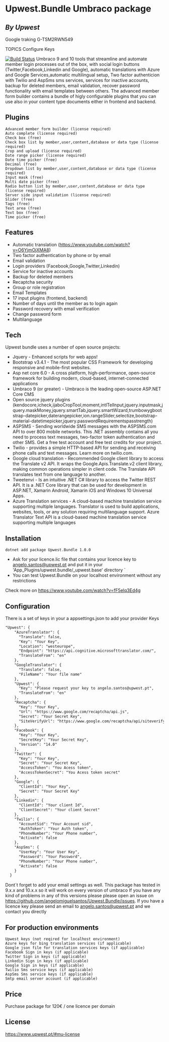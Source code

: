# Upwest.Bundle Umbraco package
## _By Upwest_

Google traking G-TSM2RWN549

TOPICS
Configure Keys




[![Build Status](https://upwest.pt/assets/images/uw_fundo_azul.png)](https://upwest.pt)
Umbraco 9 and 10  tools that streamline and automate member login processes out of the box, with social login buttons (Twitter,Facebook,Linkedin and Google), automatic translations with Azure and Google Services,automatic multilingual setup, Two factor authenticion with Twilio and AspSms sms services, services for inactive accounts, backup for deleted members, email validation, recover password functionality with email templates between others.
The advanced member form builder contains a bundle of higly configurable plugins that you can use also in your content type documents  either in frontend and backend.
## Plugins
    Advanced member form builder (license required)
    Auto complete (license required)
    Check box (free)
    Check box list by member,user,content,database or data type (license required)
    Crop and upload (license required)
    Date range picker (license required)
    Date time picker (free)
    Decimal (free)
    Dropdown list by member,user,content,database or data type (license required)
    Input mask (free)
    Multi date picker (free)
    Radio button list by member,user,content,database or data type (license required)
    Server side input validation (license required)
    Slider (free)
    Tags (free)
    Text area (free)
    Text box (free)
    Time picker (free)

## Features

*   Automatic translation (https://www.youtube.com/watch?v=O6YjmOjXMA8)
*   Two factor authentication by phone or by email 
*   Email validation    
*   Login providers (Facebook,Google,Twitter,Linkedin)
*   Service for inactive accounts
*   Backup for deleted members
*   Recaptcha security
*   Group or role registration
*   Email Templates
*   17 input plugins (frontend, backend)
*   Number of days until the member as to login again
*   Password recovery with email verification
*   Change password form
*   Multilanguage 
## Tech
Upwest bundle uses a number of open source projects:
- Jquery - Enhanced scripts for web apps!
- Bootstrap v3.4.1 - The most popular CSS Framework for developing responsive and mobile-first websites.
- Asp net core 6.0 - A cross platform, high-performance, open-source framework for building modern, cloud-based, internet-connected applications
- Umbraco 9 (or greater) - Umbraco is the leading open-source ASP.NET Core CMS 
- Open source jquery  plugins (kendocore,icheck,ijaboCropTool,moment,intlTelInput,jquery.inputmask,jquery.maskMoney,jquery.smartTab,jquery.smartWizard,trumbowygbootstrap-datepicker,daterangepicker,ion.rangeSlider,selectize,bootstrap-material-datetimepicker,jquery.passwordRequirementspasstrength)
- ASPSMS - Sending worldwide SMS messages with the ASPSMS.com API to over 800 mobile networks. This .NET assembly contains all you need to process text messages, two-factor token authentication and other SMS. Get a free test account and free test credits for your project.
- Twilio - provides a simple HTTP-based API for sending and receiving phone calls and text messages. Learn more on twilio.com.
- Google cloud translation - Recommended Google client library to access the Translate v2 API. It wraps the Google.Apis.Translate.v2 client library, making common operations simpler in client code. The Translate API translates text from one language to another.
- Tweetenvi - Is an intuitive .NET C# library to access the Twitter REST API. It is a .NET Core library that can be used for development in ASP.NET, Xamarin Android, Xamarin iOS and Windows 10 Universal Apps.
- Azure Translation services - A cloud-based machine translation service supporting multiple languages. Translator is used to build applications, websites, tools, or any solution requiring multilanguage support. Azure Translator Text API is a cloud-based machine translation service supporting multiple languages

## Installation
	dotnet add package Upwest.Bundle 1.0.0



*    Ask for your licence.lic file that contains your licence key to angelo.santos@upwest.pt and put it in your 'App_Plugins/upwest.bundle/_upwest.base' directory `
*    You can test Upwest.Bundle on your localhost environment without any restrictions


Check more on https://www.youtube.com/watch?v=fF5elq3Ed4g

    

## Configuration
There is a set of keys in your a appsettings.json to add your provider Keys

```html
"Upwest": {
    "AzureTranslator": {
      "Translate": false,
      "Key": "Your Key",
      "Location": "westeurope",
      "Endpoint": "https://api.cognitive.microsofttranslator.com/",
      "TranslateFrom": "en"
    },
    "GoogleTranslator": {
      "Translate": false,
      "FileName": "Your file name"
    },
    "Upwest": {
      "Key": "Please request your key to angelo.santos@upwest.pt",
      "TranslateFrom": "en"
    },
    "Recaptcha": {
      "Key": "Your Key",
      "Url": "https://www.google.com/recaptcha/api.js",
      "Secret": "Your Secret Key",
      "SiteVerifyUrl": "https://www.google.com/recaptcha/api/siteverify"
    },
    "Facebook": {
      "Key": "Your Key",
      "SecretKey": "Your Secret Key",
      "Version": "14.0"
    },
    "Twitter": {
      "Key": "Your Key",
      "Secret": "Your Secret Key",
      "AccessToken": "You Acess token",
      "AccessTokenSecret": "You Acess token secret"
    },
    "Google": {
      "ClientId": "Your Key",
      "Secret": "Your Secret Key"
    },
    "Linkedin": {
      "ClientId": "Your client Id",
      "ClientSecret": "Your client Secret"
    },
    "Twilio": {
      "AccountSid": "Your Account sid",
      "AuthToken": "Your Auth token",
      "PhoneNumber": "Your Phone number",
      "Activate": false
    },
    "AspSms": {
      "UserKey": "Your User Key",
      "Password": "Your Password",
      "PhoneNumber": "Your Phone number",
      "Activate": false
    }
  }
```

Dont´t forget to add your email settings as well.
This package has tested in 9.x.x and 10.x.x so it will work on every version of umbraco If you have any kind of problems in any of this versions please please open an issue on https://github.com/angelomiguelsantos/Upwest.Bundle/issues.
If you have a licence key please send an email to angelo.santos@upwest.pt and we contact you directly

## For production environments
    Upwest keys (not reqired for localhost environment)
    Azure keys for bing translation services (if applicable)
    Google json file for translation services keys (if applicable) 
    Facebook Sign in keys (if applicable) 
    Twitter Sign in keys (if applicable) 
    Linkedin Sign in keys (if applicable) 
    Google Sign in keys (if applicable) 
    Twilio Sms service keys (if applicable) 
    AspSms Sms service keys (if applicable) 
    Smtp email server account (if applicable) 
## Price 
Purchase package for 120€ / one licence per domain
## License
https://www.upwest.pt/#mu-license


